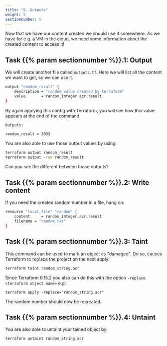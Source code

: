```yaml
---
title: "5. Outputs"
weight: 5
sectionnumber: 5
---
```


Now that we have our content created we should use it somewhere. As we have for e.g. a VM in the cloud, we need some information about the created content to access it!


## Task {{% param sectionnumber %}}.1: Output

We will create another file called `outputs.tf`. Here we will list all the content we want to get, so we can use it.

```bash
output "random_result" {
    description = "random value created by terraform"
    value       = random_integer.acr.result
}
```

By again applying this config with Terraform, you will see how this value appears at the end of the command.

```
Outputs:

random_result = 3033
```

You are also able to use those output values by using:

```bash
terraform output random_result
terraform output -raw random_result
```

Can you see the different between those outputs?


## Task {{% param sectionnumber %}}.2: Write content

If you need the created random number in a file, hang on:

```bash
resource "local_file" "random" {
    content     = random_integer.acr.result
    filename = "random.txt"
}
```


## Task {{% param sectionnumber %}}.3: Taint

This command can be used to mark an object as "damaged". Do so, causes Terraform to replace the project on the next apply:

```
terraform taint random_string.acr
```

Since Terraform 0.15.2 you also can do this with the option `-replace <terraform object name>` e.g:

```
terraform apply -replace="random_string.acr"
```

The random number should now be recreated.


## Task {{% param sectionnumber %}}.4: Untaint

You are also able to untaint your tained object by:

```
terraform untaint random_string.acr
```

